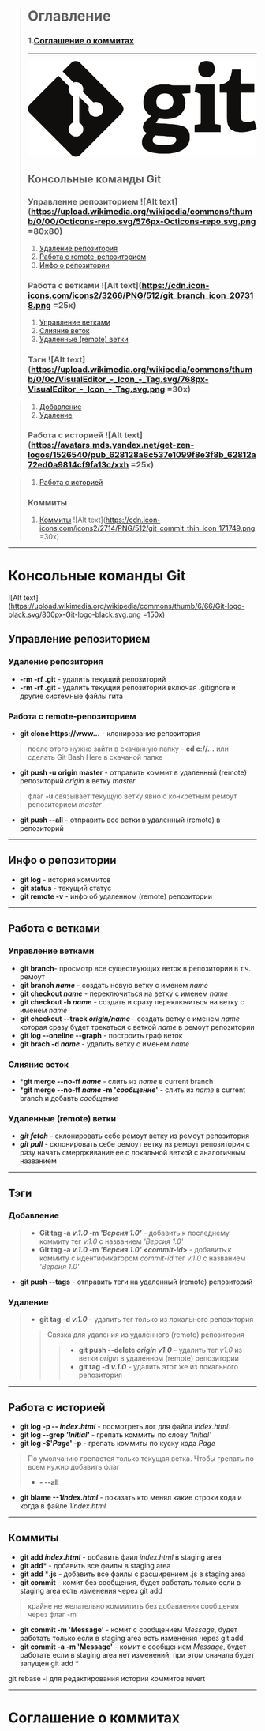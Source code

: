 > # Оглавление
> ### 1.**[Соглашение о коммитах](#Соглашение-о-коммитах)**
> ---
> ![Alt text](img/Git-logo.png)
> ## **Консольные команды Git** 
> ### Управление репозиторием ![Alt text](https://upload.wikimedia.org/wikipedia/commons/thumb/0/00/Octicons-repo.svg/576px-Octicons-repo.svg.png =80x80)
> 1. [Удаление  репозитория](#Удаление-репозитория)
> 2. [Работа с remote-репозиторием](#Работа-с-remote-репозиторием)
> 3. [Инфо о репозитории](#Инфо-о-репозитории)
> ### Работа с ветками ![Alt text](https://cdn.icon-icons.com/icons2/3266/PNG/512/git_branch_icon_207318.png =25x) 
> 1. [Управление ветками](#Управление-ветками)
> 2. [Слияние веток](#Слияние-веток)
> 3. [Удаленные (remote) ветки](#Удаленные-(remote)-ветки)
> ### Тэги ![Alt text](https://upload.wikimedia.org/wikipedia/commons/thumb/0/0c/VisualEditor_-_Icon_-_Tag.svg/768px-VisualEditor_-_Icon_-_Tag.svg.png =30x)

> 
> 1. [Добавление](#Добавление)
> 2. [Удаление](#Удаление)
> ### Работа с историей ![Alt text](https://avatars.mds.yandex.net/get-zen-logos/1526540/pub_628128a6c537e1099f8e3f8b_62812a72ed0a9814cf9fa13c/xxh =25x)



> 1. [Работа с историей](#Работа-с-историей1)
> ### Коммиты
> 1. [Коммиты](#Коммиты) ![Alt text](https://cdn.icon-icons.com/icons2/2714/PNG/512/git_commit_thin_icon_171749.png =30x)
> 
---
# Консольные команды Git 
![Alt text](https://upload.wikimedia.org/wikipedia/commons/thumb/6/66/Git-logo-black.svg/800px-Git-logo-black.svg.png =150x)
## Управление репозиторием
### Удаление  репозитория
* **-rm -rf .git** -  удалить текущий репозиторий
* **-rm -rf .git** - удалить текущий репозиторий включая .gitignore и другие системные файлы гита
 
### Работа с remote-репозиторием
* **git clone https://www...** - клонирование репозитория
> после этого нужно зайти в скачанную папку - **cd c://...** или сделать Git Bash Here в скачаной папке
* **git push -u origin master** - отправить коммит в удаленный (remote) репозиторий *origin* в ветку *master*
> флаг **-u** связывает текущую ветку явно с конкретным ремоут репозиторием *master*
* **git push --all** - отправить все ветки в удаленный (remote) в репозиторий
---

## Инфо о репозитории
* **git log** - история коммитов
* **git status** - текущий статус
* **git remote -v** - инфо об удаленном (remote) репозитории

---

## Работа с ветками
### Управление ветками
* **git branch**- просмотр все существующих веток в репозитории в т.ч. ремоут
* **git branch *name*** - создать новую ветку с именем *name*
* **git checkout *name*** - переключиться на ветку с именем *name*
* **git checkout -b *name*** - создать и сразу переключиться на ветку с именем *name*
* **git checkout --track *origin/name*** - создать ветку с именем *name* которая сразу будет трекаться с веткой *name* в ремоут репозитории
* **git log --oneline --graph** - построить граф веток
* **git brach -d *name*** - удалить ветку с именем *name*
### Слияние веток
* ***git merge --no-ff *name*** - слить из *name* в current branch
* ***git merge --no-ff *name* -m '*сообщение*'** - слить из *name* в current branch и добавть *сообщение*
### Удаленные (remote) ветки
* ***git fetch*** - склонировать себе ремоут ветку из ремоут репозитория
* ***git pull*** - склонировать себе ремоут ветку из ремоут репозитория с разу начать смердживание ее с локальной веткой с аналогичным названием


---
## Тэги
### Добавление
> * **Git tag -a *v.1.0* -m *'Версия 1.0'*** - добавить к последнему коммиту тег *v.1.0* с названием *'Версия 1.0'* 
> * **Git tag -a *v.1.0* -m *'Версия 1.0'* <*commit-id*>** - добавить к коммиту с идентификатором *commit-id* тег *v.1.0* с названием *'Версия 1.0'* 
* **git push --tags** - отправить теги на  удаленный (remote) репозиторий
### Удаление
> * **git tag -d *v.1.0*** - удалить тег только из локального репозитория
> > Связка для удаления из удаленного (remote) репозитория
> > > * **git push --delete *origin v1.0*** - удалить тег  *v1.0* из ветки *origin* в удаленном (remote) репозитории
> > > * **git tag -d *v.1.0*** - удалить этот же из локального репозитория 

---
## Работа с историей
* **git log -p -- *index.html*** - посмотреть лог для файла *index.html*
*  **git log --grep *'Initial'*** - грепать коммиты по слову *'Initial'* 
*  **git log -$'*Page*' -p** - грепать коммиты по куску кода *Page*
> По умолчанию грепается только текущая ветка. Чтобы грепать по всем нужно добавить флаг
> * **- --all**
* **git blame --1*index.html*** - показать кто менял какие строки кода и когда в файле 1*index.html*
---
## Коммиты
* **git add *index.html*** - добавить фаил *index.html* в staging area
* **git add*** - добавить все фаилы в staging area
* **git add** ***.js** - добавить все фаилы c расширением .js в staging area
* **git commit** - комит без сообщения, будет работать только если в staging area есть изменения через git add
> крайне не желательно коммитить без добавления сообщения через флаг -m
* **git commit -m 'Message'** - комит c сообщением *Message*, будет работать только если в staging area есть изменения через git add
*  **git commit -a -m 'Message'** - комит c сообщением *Message*, будет работать если в staging area нет изменений, при этом сначала будет запущен git add *



git rebase -i для редактирования истории коммитов
revert 



---
# Соглашение о коммитах
